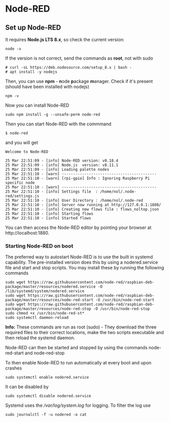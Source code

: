 # Node-RED


## Set up Node-RED
It requires **Node.js LTS 8.x**, so check the current version:
```
node -v
```
If the version is not correct, send the commands as **root**, not with sudo
```
# curl -sL https://deb.nodesource.com/setup_8.x | bash -
# apt install -y nodejs
```

Then, you can use **npm** - **n**ode **p**ackage **m**anager.
Check if it's present (should have been installed with nodejs)
```
npm -v
```

Now you can install Node-RED
```
sudo npm install -g --unsafe-perm node-red
```

Then you can start Node-RED with the commmand
```
$ node-red
```
and you will get
```
Welcome to Node-RED

25 Mar 22:51:09 - [info] Node-RED version: v0.18.4
25 Mar 22:51:09 - [info] Node.js  version: v8.11.1
25 Mar 22:51:09 - [info] Loading palette nodes
25 Mar 22:51:10 - [warn] ------------------------------------------
25 Mar 22:51:10 - [warn] [rpi-gpio] Info : Ignoring Raspberry Pi specific node
25 Mar 22:51:10 - [warn] ------------------------------------------
25 Mar 22:51:10 - [info] Settings file  : /home/nol/.node-red/settings.js
25 Mar 22:51:10 - [info] User Directory : /home/nol/.node-red
25 Mar 22:51:10 - [info] Server now running at http://127.0.0.1:1880/
25 Mar 22:51:10 - [info] Creating new flows file : flows_noltop.json
25 Mar 22:51:10 - [info] Starting flows
25 Mar 22:51:10 - [info] Started flows
```

You can then access the Node-RED editor by pointing your browser at http://localhost:1880.



### Starting Node-RED on boot

The preferred way to autostart Node-RED is to use the built in systemd capability. The pre-installed version does this by using a nodered.service file and start and stop scripts. You may install these by running the following commands
```
sudo wget https://raw.githubusercontent.com/node-red/raspbian-deb-package/master/resources/nodered.service -O /lib/systemd/system/nodered.service
sudo wget https://raw.githubusercontent.com/node-red/raspbian-deb-package/master/resources/node-red-start -O /usr/bin/node-red-start
sudo wget https://raw.githubusercontent.com/node-red/raspbian-deb-package/master/resources/node-red-stop -O /usr/bin/node-red-stop
sudo chmod +x /usr/bin/node-red-st*
sudo systemctl daemon-reload
```
**Info:** These commands are run as root (sudo) - They download the three required files to their correct locations, make the two scripts executable and then reload the systemd daemon.

Node-RED can then be started and stopped by using the commands node-red-start and node-red-stop

To then enable Node-RED to run automatically at every boot and upon crashes
```
sudo systemctl enable nodered.service
```
It can be disabled by
```
sudo systemctl disable nodered.service
```
Systemd uses the */var/log/system.log* for logging. To filter the log use
```
sudo journalctl -f -u nodered -o cat
```
